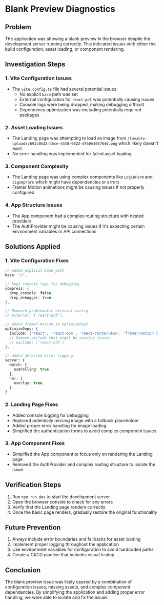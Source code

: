 # Blank Preview Diagnostics

## Problem
The application was showing a blank preview in the browser despite the development server running correctly. This indicated issues with either the build configuration, asset loading, or component rendering.

## Investigation Steps

### 1. Vite Configuration Issues
- The `vite.config.ts` file had several potential issues:
  - No explicit `base` path was set
  - External configuration for `react-pdf` was potentially causing issues
  - Console logs were being dropped, making debugging difficult
  - Dependency optimization was excluding potentially required packages

### 2. Asset Loading Issues
- The Landing page was attempting to load an image from `/lovable-uploads/692c0e22-35ce-4558-9822-df60e105764d.png` which likely doesn't exist
- No error handling was implemented for failed asset loading

### 3. Component Complexity
- The Landing page was using complex components like `LoginForm` and `SignUpForm` which might have dependencies or errors
- Framer Motion animations might be causing issues if not properly configured

### 4. App Structure Issues
- The App component had a complex routing structure with nested providers
- The AuthProvider might be causing issues if it's expecting certain environment variables or API connections

## Solutions Applied

### 1. Vite Configuration Fixes
```typescript
// Added explicit base path
base: "/",

// Kept console logs for debugging
compress: {
  drop_console: false,
  drop_debugger: true,
},

// Removed problematic external config
// external: ['react-pdf'],

// Added framer-motion to optimizeDeps
optimizeDeps: {
  include: ['react', 'react-dom', 'react-router-dom', 'framer-motion'],
  // Remove exclude that might be causing issues
  // exclude: ['react-pdf']
},

// Added detailed error logging
server: {
  watch: {
    usePolling: true
  },
  hmr: {
    overlay: true
  }
}
```

### 2. Landing Page Fixes
- Added console logging for debugging
- Replaced potentially missing image with a fallback placeholder
- Added proper error handling for image loading
- Simplified the authentication forms to avoid complex component issues

### 3. App Component Fixes
- Simplified the App component to focus only on rendering the Landing page
- Removed the AuthProvider and complex routing structure to isolate the issue

## Verification Steps
1. Run `npm run dev` to start the development server
2. Open the browser console to check for any errors
3. Verify that the Landing page renders correctly
4. Once the basic page renders, gradually restore the original functionality

## Future Prevention
1. Always include error boundaries and fallbacks for asset loading
2. Implement proper logging throughout the application
3. Use environment variables for configuration to avoid hardcoded paths
4. Create a CI/CD pipeline that includes visual testing

## Conclusion
The blank preview issue was likely caused by a combination of configuration issues, missing assets, and complex component dependencies. By simplifying the application and adding proper error handling, we were able to isolate and fix the issues.
